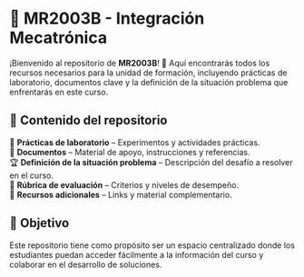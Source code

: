 
# 🚀 MR2003B - Integración Mecatrónica

¡Bienvenido al repositorio de **MR2003B**! 🎯 Aquí encontrarás todos los recursos necesarios para la unidad de formación, incluyendo prácticas de laboratorio, documentos clave y la definición de la situación problema que enfrentarás en este curso.  

## 📌 Contenido del repositorio  
🧪 **Prácticas de laboratorio** – Experimentos y actividades prácticas.  
📄 **Documentos** – Material de apoyo, instrucciones y referencias.  
🏆 **Definición de la situación problema** – Descripción del desafío a resolver en el curso.  
📑 **Rúbrica de evaluación** – Criterios y niveles de desempeño.  
🔗 **Recursos adicionales** – Links y material complementario.  

## 🎯 Objetivo  
Este repositorio tiene como propósito ser un espacio centralizado donde los estudiantes puedan acceder fácilmente a la información del curso y colaborar en el desarrollo de soluciones.  
